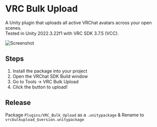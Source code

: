 # VRC Bulk Upload
A Unity plugin that uploads all active VRChat avatars across your open scenes.<br>
Tested in Unity 2022.3.22f1 with VRC SDK 3.7.5 (VCC).

![Screenshot](https://raw.githubusercontent.com/ZenithVal/vrc-bulk-upload/refs/heads/master/Screenshot.png?raw=true)

## Steps

1. Install the package into your project
2. Open the VRChat SDK Build window
3. Go to Tools -> VRC Bulk Upload
4. Click the button to upload!

## Release

Package `Plugins/VRC_Bulk_Upload` as a `.unitypackage` & Rename to `vrcbulkupload_$version.unitypackage`
